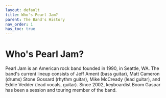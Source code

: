 ```yaml
---
layout: default
title: Who's Pearl Jam?
parent: The Band's History
nav_order: 1
has_toc: true
---
```


# Who's Pearl Jam?

Pearl Jam is an American rock band founded in 1990, in Seattle, WA. The band's current lineup consists of Jeff Ament (bass guitar), Matt Cameron (drums) Stone Gossard (rhythm guitar), Mike McCready (lead guitar), and Eddie Vedder (lead vocals, guitar). Since 2002, keyboardist Boom Gaspar has been a session and touring member of the band.
